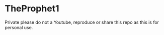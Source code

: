 # TheProphet1
Private please do not a Youtube, reproduce or share this repo as this is for personal use.

